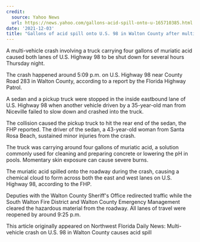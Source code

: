 ```yaml
---
credit:
  source: Yahoo News
  url: https://news.yahoo.com/gallons-acid-spill-onto-u-165710385.html
date: '2021-12-03'
title: "Gallons of acid spill onto U.S. 98 in Walton County after multi-vehicle crash"
---
```

A multi-vehicle crash involving a truck carrying four gallons of muriatic acid caused both lanes of U.S. Highway 98 to be shut down for several hours Thursday night.

The crash happened around 5:09 p.m. on U.S. Highway 98 near County Road 283 in Walton County, according to a report by the Florida Highway Patrol.

A sedan and a pickup truck were stopped in the inside eastbound lane of U.S. Highway 98 when another vehicle driven by a 35-year-old man from Niceville failed to slow down and crashed into the truck.

The collision caused the pickup truck to hit the rear end of the sedan, the FHP reported. The driver of the sedan, a 43-year-old woman from Santa Rosa Beach, sustained minor injuries from the crash.

The truck was carrying around four gallons of muriatic acid, a solution commonly used for cleaning and preparing concrete or lowering the pH in pools. Momentary skin exposure can cause severe burns.

The muriatic acid spilled onto the roadway during the crash, causing a chemical cloud to form across both the east and west lanes on U.S. Highway 98, according to the FHP.

Deputies with the Walton County Sheriff's Office redirected traffic while the South Walton Fire District and Walton County Emergency Management cleared the hazardous material from the roadway. All lanes of travel were reopened by around 9:25 p.m.

This article originally appeared on Northwest Florida Daily News: Multi-vehicle crash on U.S. 98 in Walton County causes acid spill
